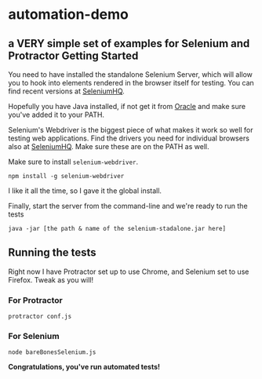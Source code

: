 # automation-demo
a VERY simple set of examples for Selenium and Protractor
Getting Started
---------------
You need to have installed the standalone Selenium Server, which will allow you to hook into elements rendered in the browser itself for testing.  You can find recent versions at [SeleniumHQ](http://www.seleniumhq.org/download/).

Hopefully you have Java installed, if not get it from [Oracle](http://www.oracle.com/technetwork/java/javase/downloads/index-jsp-138363.html) and make sure you've added it to your PATH.

Selenium's Webdriver is the biggest piece of what makes it work so well for testing web applications.  Find the drivers you need for individual browsers also at [SeleniumHQ](http://www.seleniumhq.org/projects/webdriver/).  Make sure these are on the PATH as well.

Make sure to install `selenium-webdriver`.
```
npm install -g selenium-webdriver
```
I like it all the time, so I gave it the global install.

Finally, start the server from the command-line and we're ready to run the tests
```
java -jar [the path & name of the selenium-stadalone.jar here]
```
Running the tests
-----------------
Right now I have Protractor set up to use Chrome, and Selenium set to use Firefox.  Tweak as you will!
### For Protractor
```
protractor conf.js
```
### For Selenium
```
node bareBonesSelenium.js
```
**Congratulations, you've run automated tests!**